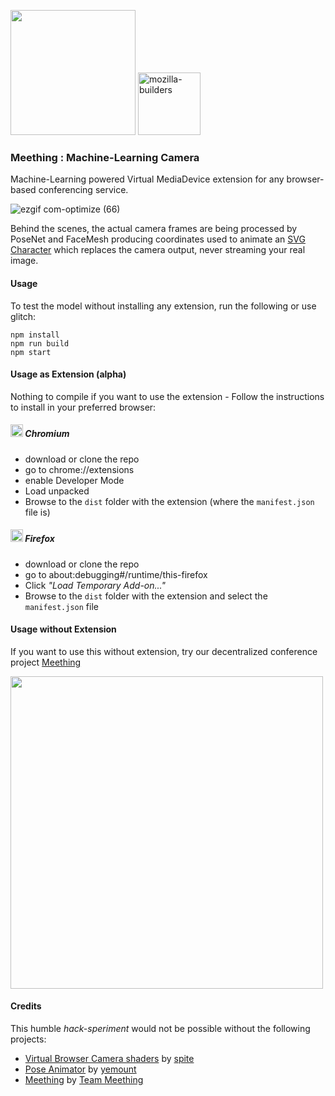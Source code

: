 <img src="https://i.imgur.com/XS79fTC.png" width=200> <img width="100" alt="mozilla-builders" src="https://user-images.githubusercontent.com/1423657/81992335-85346480-9643-11ea-8754-8275e98e06bc.png">

### Meething : Machine-Learning Camera
Machine-Learning powered Virtual MediaDevice extension for any browser-based conferencing service.

![ezgif com-optimize (66)](https://user-images.githubusercontent.com/1423657/83061179-de958e00-a05c-11ea-844f-141f55d4e092.gif)

Behind the scenes, the actual camera frames are being processed by PoseNet and FaceMesh producing coordinates used to animate an [SVG Character](https://github.com/yemount/pose-animator) which replaces the camera output, never streaming your real image. 

#### Usage
To test the model without installing any extension, run the following or use glitch:
```
npm install
npm run build
npm start
```

#### Usage as Extension (alpha)
Nothing to compile if you want to use the extension - Follow the instructions to install in your preferred browser:

##### <img src="https://upload.wikimedia.org/wikipedia/commons/thumb/f/f3/Chromium_Material_Icon.png/64px-Chromium_Material_Icon.png" width=20> Chromium
* download or clone the repo
* go to chrome://extensions
* enable Developer Mode
* Load unpacked
* Browse to the `dist` folder with the extension (where the `manifest.json` file is)


##### <img src="https://upload.wikimedia.org/wikipedia/commons/thumb/a/a0/Firefox_logo%2C_2019.svg/68px-Firefox_logo%2C_2019.svg.png" width=20> Firefox 
* download or clone the repo
* go to about:debugging#/runtime/this-firefox
* Click _"Load Temporary Add-on..."_
* Browse to the `dist` folder with the extension and select the `manifest.json` file

#### Usage without Extension
If you want to use this without extension, try our decentralized conference project [Meething](https://github.com/meething/meething)

<img src="https://user-images.githubusercontent.com/1423657/83169658-a56c2500-a113-11ea-9198-7900d497fac3.gif" width=500 />

#### Credits
This humble _hack-speriment_ would not be possible without the following projects:
* [Virtual Browser Camera shaders](https://github.com/spite/virtual-webcam) by [spite](https://github.com/spite)
* [Pose Animator](https://github.com/yemount/pose-animator) by [yemount](https://github.com/yemount)
* [Meething](https://us.meething.space) by [Team Meething](https://github.com/meething/meething/graphs/contributors)
